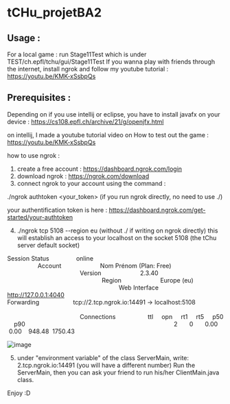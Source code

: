 # tCHu_projetBA2

## Usage :

For a local game : run Stage11Test which is under TEST/ch.epfl/tchu/gui/Stage11Test
If you wanna play with friends through the internet, install ngrok and follow my youtube tutorial : https://youtu.be/KMK-xSsbpQs

## Prerequisites : 

Depending on if you use intellij or eclipse, you have to install javafx on your device :
https://cs108.epfl.ch/archive/21/g/openjfx.html


on intellij, I made a youtube tutorial video on How to test out the game :
https://youtu.be/KMK-xSsbpQs


how to use ngrok :
1) create a free account :  https://dashboard.ngrok.com/login
2) download ngrok : https://ngrok.com/download
3) connect ngrok to your account using the command :

./ngrok authtoken <your_token> (if you run ngrok directly, no need to use ./)

your authentification token is here : https://dashboard.ngrok.com/get-started/your-authtoken

4) ./ngrok tcp 5108 --region eu (without ./ if writing on ngrok directly)
    this will establish an access to your localhost on the socket 5108 (the tChu server default socket)


Session Status                online                                                                                              
Account                       Nom Prénom (Plan: Free)                                                                         
Version                       2.3.40                                                                                              
Region                        Europe (eu)                                                                                   
Web Interface                 http://127.0.0.1:4040                                                                               
Forwarding                    tcp://2.tcp.ngrok.io:14491 -> localhost:5108                                                        
                                                                                                                                  
Connections                   ttl     opn     rt1     rt5     p50     p90                                                         
                              2       0       0.00    0.00    948.48  1750.43

![image](https://user-images.githubusercontent.com/63594070/128867604-f6b5d075-b729-43f5-b1a2-e4fa9c0e46a5.png)


5) under "environment variable" of the class ServerMain, write:  2.tcp.ngrok.io:14491 (you will have a different number)
  Run the ServerMain, then you can ask your friend to run his/her ClientMain.java class.
  
  Enjoy :D







